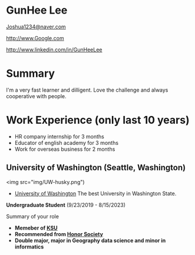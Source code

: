 # GunHee Lee

Joshua1234@naver.com

http://www.Google.com

http://www.linkedin.com/in/GunHeeLee

# Summary

 I'm a very fast learner and dilligent. Love the challenge and always cooperative with people.

# Work Experience (only last 10 years)

* HR company internship for 3 months
* Educator of english academy for 3 months
* Work for overseas business for 2 months

## University of Washington (Seattle, Washington)

<img src="img/UW-husky.png")

* [University of Washington][] The best University in Washington State.

**Undergraduate Student** (9/23/2019 - 8/15/2023)

Summary of your role

- **Memeber of [KSU]**
- **Recommended from [Honor Society]**
- **Double major, major in Geography data science and minor in informatics**

[University of Washington]: http://www.washington.edu
[KSU]: https://huskylink.washington.edu/organization/dongari
[Honor Society]: https://www.honorsociety.org/